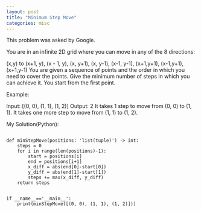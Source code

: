 ```yaml
---
layout: post
title: "Minimum Step Move"
categories: misc
---
```


This problem was asked by Google.

You are in an infinite 2D grid where you can move in any of the 8 directions:

 (x,y) to
    (x+1, y),
    (x - 1, y),
    (x, y+1),
    (x, y-1),
    (x-1, y-1),
    (x+1,y+1),
    (x-1,y+1),
    (x+1,y-1)
You are given a sequence of points and the order in which you need to cover the points. Give the minimum number of steps in which you can achieve it. You start from the first point.

Example:

Input: [(0, 0), (1, 1), (1, 2)]
Output: 2
It takes 1 step to move from (0, 0) to (1, 1). It takes one more step to move from (1, 1) to (1, 2).


My Solution(Python):
```

def minStepMove(positions: 'list(tuple)') -> int:
    steps = 0
    for i in range(len(positions)-1):
        start = positions[i]
        end = positions[i+1]
        x_diff = abs(end[0]-start[0])
        y_diff = abs(end[1]-start[1])
        steps += max(x_diff, y_diff)
    return steps


if __name__=='__main__':
    print(minStepMove([(0, 0), (1, 1), (1, 2)]))
```
